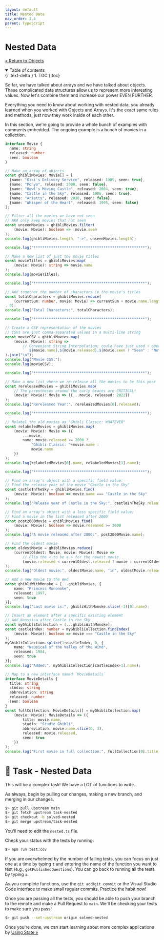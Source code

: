 ```yaml
---
layout: default
title: Nested Data
nav_order: 3.4
parent: TypeScript
---
```


# Nested Data

[&laquo; Return to Objects](objects.md)

<details open markdown="block">
  <summary>
    Table of contents
  </summary>
  {: .text-delta }
1. TOC
{:toc}
</details>

So far, we have talked about arrays and we have talked about objects. These complicated data structures allow us to represent more interesting values. Now let's combine them and increase our power EVEN FURTHER.

Everything you need to know about working with nested data, you already learned when you worked with Objects and Arrays. It's the exact same rules and methods, just now they work inside of each other.

In this section, we're going to provide a whole bunch of examples with comments embedded. The ongoing example is a bunch of movies in a collection.

```typescript
interface Movie {
  name: string
  released: number
  seen: boolean
}

// Make an array of objects
const ghibliMovies: Movie[] = [
  {name: "Kiki's Delivery Service", released: 1989, seen: true},
  {name: "Ponyo", released: 2008, seen: false},
  {name: "Howl's Moving Castle", released: 2004, seen: true},
  {name: "Castle in the Sky", released: 1986, seen: true},
  {name: "Arietty", released: 2010, seen: false},
  {name: "Whisper of the Heart", released: 1995, seen: false}
];

// Filter all the movies we have not seen
// AKA only keep movies that not seen
const unseenMovies = ghibliMovies.filter(
    (movie: Movie): boolean => !movie.seen
);
console.log(ghibliMovies.length, "->", unseenMovies.length);

console.log("***************************************************");

// Make a new list of just the movie titles
const movieTitles = ghibliMovies.map(
    (movie: Movie): string => movie.name
);
console.log(movieTitles);

console.log("***************************************************");

// Add together the number of characters in the movie's titles
const totalCharacters = ghibliMovies.reduce(
    (currentSum: number, movie: Movie) => currentSum + movie.name.length
, 0);
console.log("Total Characters:", totalCharacters);

console.log("***************************************************");

// Create a CSV representation of the movies
// CSVs are just comma-separated values in a multi-line string
const movieCSV = ghibliMovies.map(
    (movie: Movie): string =>
        // Convenient String Interpolation; could have just used + operator too
        `  ${movie.name},${movie.released},${movie.seen ? "Seen" : "Not Seen"}`
).join("\n");
console.log("Movie CSV:");
console.log(movieCSV);

console.log("***************************************************");

// Make a new list where we re-release all the movies to be this year
const rereleasedMovies = ghibliMovies.map(
    // The parentheses around the curly braces are CRITICAL!
    (movie: Movie): Movie => ({...movie, released: 2022})
);
console.log("Rereleased Year:", rereleasedMovies[0].released);

console.log("***************************************************");

// Relabel the old movies as "Ghibli Classic: WHATEVER"
const relabeledMovies = ghibliMovies.map(
    (movie: Movie): Movie => ({
        ...movie, 
        name: movie.released <= 2000 ?
            "Ghibli Classic: "+movie.name :
            movie.name 
    })
);
console.log(relabeledMovies[0].name, relabeledMovies[1].name);

console.log("***************************************************");

// Find an array's object with a specific field value:
// Find the release year of the movie "Castle in the Sky"
const castleInTheSky = ghibliMovies.find(
    (movie: Movie): boolean => movie.name === "Castle in the Sky"
);
console.log("Release year of Castle in the Sky:", castleInTheSky.released)

// Find an array's object with a less specific field value:
// Find a movie in the list released after 2000
const post2000Movie = ghibliMovies.find(
    (movie: Movie): boolean => movie.released >= 2000
);
console.log("A movie released after 2000:", post2000Movie.name);

// Find the oldest movie
const oldestMovie = ghibliMovies.reduce(
    (currentOldest: Movie, movie: Movie): Movie =>
        // Flip the < to be a > for the newest movie
        (movie.released < currentOldest.released ? movie : currentOldest)
);
console.log("Oldest movie:", oldestMovie.name, "in", oldestMovie.released);

// Add a new movie to the end
const ghibliWithMonoke = [...ghibliMovies, {
    name: "Princess Mononoke",
    released: 1997,
    seen: true
}];
console.log("Last movie is:", ghibliWithMonoke.slice(-1)[0].name);

// Insert an element after a specific existing element
// Add Naussica after Castle in the Sky
const myGhibliCollection = [...ghibliWithMonoke];
const castleIndex: number = myGhibliCollection.findIndex(
    (movie: Movie): boolean => movie === "Castle in the Sky"
);
myGhibliCollection.splice(1+castleIndex, 0, {
    name: "Nausicaä of the Valley of the Wind",
    released: 1984,
    seen: true
}];
console.log("Added:", myGhibliCollection[castleIndex+1].name);

// Map to a new interface named `MovieDetails`
interface MovieDetails {
  title: string
  studio: string
  abbreviation: string
  released: number
  seen: boolean
}
const fullCollection: MovieDetails[] = myGhibliCollection.map(
    (movie: Movie): MovieDetails => ({
        title: movie.name,
        studio: "Studio Ghibli",
        abbreviation: movie.name.slice(0, 3),
        released: movie.released,
        seen: true
    })
);
console.log("First movie in full collection:", fullCollection[0].title);
```

# 📝 Task - Nested Data

This will be a complex task! We have a LOT of functions to write.

As always, begin by pulling our changes, making a new branch, and merging in our changes.

```sh
$> git pull upstream main
$> git fetch upstream task-nested
$> git checkout -b solved-nested
$> git merge upstream/task-nested
```

You'll need to edit the `nested.ts` file.

Check your status with the tests by running:

```sh
$> npm run test:cov
```

If you are overwhelmed by the number of failing tests, you can focus on just one at a time by typing `t` and entering the name of the function you want to test (e.g., `getPublishedQuestions`). You can go back to running all the tests by typing `a`.

As you complete functions, use the `git add`/`git commit` or the Visual Studio Code interface to make small regular commits. Practice the habit now!

Once you are passing all the tests, you should be able to push your branch to the remote and make a Pull Request to `main`. We'll be checking your tests to make sure you pass!

```sh
$> git push --set-upstream origin solved-nested
```

Once you're done, we can start learning about more complex applications by [Using State &raquo;](../4-state/index.md)
